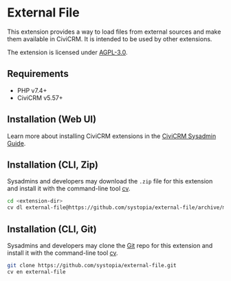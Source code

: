 # External File

This extension provides a way to load files from external sources and make them
available in CiviCRM. It is intended to be used by other extensions.

The extension is licensed under [AGPL-3.0](LICENSE.txt).

## Requirements

* PHP v7.4+
* CiviCRM v5.57+

## Installation (Web UI)

Learn more about installing CiviCRM extensions in the [CiviCRM Sysadmin Guide](https://docs.civicrm.org/sysadmin/en/latest/customize/extensions/).

## Installation (CLI, Zip)

Sysadmins and developers may download the `.zip` file for this extension and
install it with the command-line tool [cv](https://github.com/civicrm/cv).

```bash
cd <extension-dir>
cv dl external-file@https://github.com/systopia/external-file/archive/master.zip
```

## Installation (CLI, Git)

Sysadmins and developers may clone the [Git](https://en.wikipedia.org/wiki/Git) repo for this extension and
install it with the command-line tool [cv](https://github.com/civicrm/cv).

```bash
git clone https://github.com/systopia/external-file.git
cv en external-file
```
